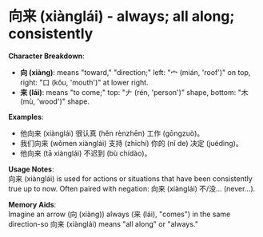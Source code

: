 # **向来 (xiànglái) - always; all along; consistently**

**Character Breakdown**:  
- **向 (xiàng)**: means "toward," "direction;" left: "宀 (mián, 'roof')" on top, right: "口 (kǒu, 'mouth')" at lower right.  
- **来 (lái)**: means "to come;" top: "𠂇 (rén, 'person')" shape, bottom: "木 (mù, 'wood')" shape.

**Examples**:  
- 他向来 (xiànglái) 很认真 (hěn rènzhēn) 工作 (gōngzuò)。  
- 我们向来 (wǒmen xiànglái) 支持 (zhīchí) 你的 (nǐ de) 决定 (juédìng)。  
- 他向来 (tā xiànglái) 不迟到 (bù chídào)。

**Usage Notes**:  
向来 (xiànglái) is used for actions or situations that have been consistently true up to now. Often paired with negation: 向来 (xiànglái) 不/没… (never…).

**Memory Aids**:  
Imagine an arrow (向 (xiàng)) always (来 (lái), "comes") in the same direction-so 向来 (xiànglái) means "all along" or "always."